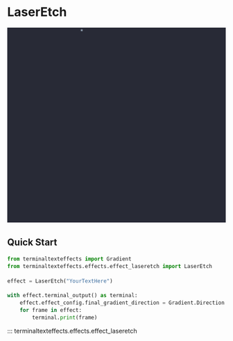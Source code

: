 # LaserEtch

![Demo](../img/effects_demos/laseretch_demo.gif)

## Quick Start

``` py title="laseretch.py"
from terminaltexteffects import Gradient
from terminaltexteffects.effects.effect_laseretch import LaserEtch

effect = LaserEtch("YourTextHere")

with effect.terminal_output() as terminal:
    effect.effect_config.final_gradient_direction = Gradient.Direction.HORIZONTAL
    for frame in effect:
        terminal.print(frame)
```

::: terminaltexteffects.effects.effect_laseretch
